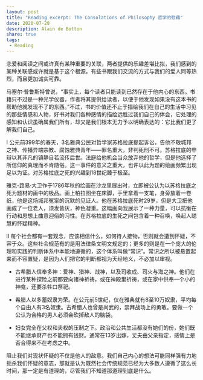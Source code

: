 ```yaml
---
layout: post
title: "Reading excerpt: The Consolations of Philosophy 哲学的慰藉"
date: 2020-07-28
description: Alain de Botton
share: true
tags:
 - Reading
---
```


恋爱和阅读之间或许真有某种重要的关联，两者提供的乐趣差堪比拟，我们感到的某种关联感或许就是基于这个根源。有些书跟我们交流的方式与我们的爱人同等热烈，而且更加诚实可靠。

马塞尔·普鲁斯特曾说，“事实上，每个读者只能读到已然存在于他内心的东西。书籍只不过是一种光学仪器，作者将其提供给读者，以便于他发现如果没有这本书的帮助他就发现不了的东西。”不过，书的价值还不止于描绘我们在自己的生活中习见的那些情感和人物，好书对我们各种感情的描绘远胜过我们自己的体会，它处理的感知和认识虽确属我们所有，却又是我们根本无力予以明确表达的：它比我们更了解我们自己。

I
公元前399年的春天，3名雅典公民对哲学家苏格拉底提起诉讼，告他不敬城邦之神、传播异端宗教、腐蚀雅典青年——罪名重大，非判死刑不可。苏格拉底的申辩以其非凡的镇静自若流传后世。法庭给他机会当众放弃他的哲学，但是他选择了所信仰的真理而不肯随俗。这一事件的意义之重大，也许以此为题的绘画频繁出现足以为证。对苏格拉底之死的兴趣到18世纪臻于极至。

雅克-路易·大卫作于1786年秋的绘画在沙龙里展出时，立即被公认为以苏格拉底之死为题材的画中的极品。画上柏拉图坐在床脚，手里拿着一支笔，身旁放着一卷纸，他是这场城邦冤案的沉默的见证人。他在苏格拉底死时29岁，但是大卫把他画成了一位老人，须发皆灰，神色凝重。这幅画向我展示了一种力量，可以抗衡在行动和思想上曲意迎俗的习性。在苏格拉底的生死之间包含着一种召唤，唤起人聪慧的怀疑精神。

II
每个社会都有一套观念，应该相信什么，如何待人接物，否则就会遭到怀疑，不容于众。这些社会规范有的是用法律条文明文规定的；更多的则是在一个庞大的伦理和实践的判断体系中本能地遵循的，这个体系叫做“常识”。常识之所以被悬置起来而不容置疑，是因为人们把它的判断都视为天经地义，不必加以审视。

- 古希腊人信奉多神：爱神、猎神、战神，以及司收成、司火与海之神。他们在进行某种探险之前都要向诸神祈祷，或在神殿里祈祷，或在家中供奉一个小的神龛，还要杀牲口祭祀。

- 希腊人以多蓄奴隶为荣。在公元前5世纪，仅在雅典就有8至10万奴隶，平均每个自由人有3名奴隶。古希腊人也曾是尚武的，崇拜战场上的勇敢。要做一个公认为合格的男人必须会砍掉敌人的脑袋。

- 妇女完全在父权和夫权的压制之下。政治和公共生活都没有她们的份，她们既不能继承财产也不能拥有钱财。通常在13岁出嫁，丈夫由父亲指定，感情上是否合得来不在考虑之中。

阻止我们对现状怀疑的不仅是他人的敌意。我们自己内心的想法可能同样强有力地扼杀我们怀疑的意志，那就是认为既然社会传统规范已经为大多数人遵循了这么长时间，那一定是有道理的，尽管我们不知道那道理到底是什么。








